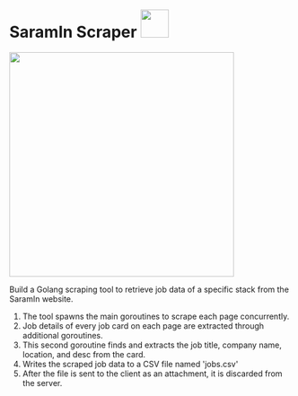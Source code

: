 # SaramIn Scraper  <img src="https://github.com/tacerihsehc613/AgentJ/assets/127294863/fdb1a6d5-7435-44b4-9c6f-b6fa07dff2f7" width="50" height="auto"> 

<img src="https://github.com/tacerihsehc613/AgentJ/assets/127294863/aba74c3f-84a9-405b-9923-d4efd6fdf3d1" width="400" height="auto">

Build a Golang scraping tool to retrieve job data of a specific stack from the SaramIn website.

1. The tool spawns the main goroutines to scrape each page concurrently.
2. Job details of every job card on each page are extracted through additional goroutines.
3.  This second goroutine finds and extracts the job title, company name, location, and desc from the card.
4. Writes the scraped job data to a CSV file named 'jobs.csv'
5. After the file is sent to the client as an attachment, it is discarded from the server.
